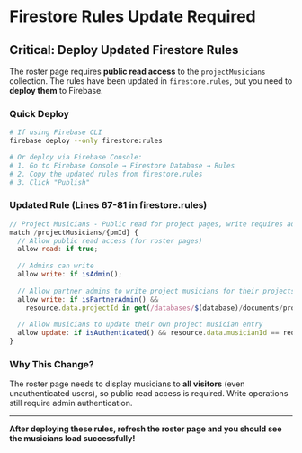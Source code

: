 # Firestore Rules Update Required

## Critical: Deploy Updated Firestore Rules

The roster page requires **public read access** to the `projectMusicians` collection. The rules have been updated in `firestore.rules`, but you need to **deploy them** to Firebase.

### Quick Deploy

```bash
# If using Firebase CLI
firebase deploy --only firestore:rules

# Or deploy via Firebase Console:
# 1. Go to Firebase Console → Firestore Database → Rules
# 2. Copy the updated rules from firestore.rules
# 3. Click "Publish"
```

### Updated Rule (Lines 67-81 in firestore.rules)

```javascript
// Project Musicians - Public read for project pages, write requires admin
match /projectMusicians/{pmId} {
  // Allow public read access (for roster pages)
  allow read: if true;
  
  // Admins can write
  allow write: if isAdmin();
  
  // Allow partner admins to write project musicians for their projects
  allow write: if isPartnerAdmin() && 
    resource.data.projectId in get(/databases/$(database)/documents/projects/$(resource.data.projectId)).data.organizationId == request.auth.token.organizationId;
  
  // Allow musicians to update their own project musician entry
  allow update: if isAuthenticated() && resource.data.musicianId == request.auth.uid;
}
```

### Why This Change?

The roster page needs to display musicians to **all visitors** (even unauthenticated users), so public read access is required. Write operations still require admin authentication.

---

**After deploying these rules, refresh the roster page and you should see the musicians load successfully!**

